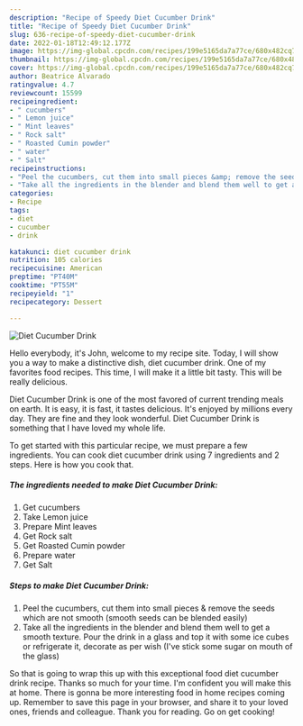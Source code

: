```yaml
---
description: "Recipe of Speedy Diet Cucumber Drink"
title: "Recipe of Speedy Diet Cucumber Drink"
slug: 636-recipe-of-speedy-diet-cucumber-drink
date: 2022-01-18T12:49:12.177Z
image: https://img-global.cpcdn.com/recipes/199e5165da7a77ce/680x482cq70/diet-cucumber-drink-recipe-main-photo.jpg
thumbnail: https://img-global.cpcdn.com/recipes/199e5165da7a77ce/680x482cq70/diet-cucumber-drink-recipe-main-photo.jpg
cover: https://img-global.cpcdn.com/recipes/199e5165da7a77ce/680x482cq70/diet-cucumber-drink-recipe-main-photo.jpg
author: Beatrice Alvarado
ratingvalue: 4.7
reviewcount: 15599
recipeingredient:
- " cucumbers"
- " Lemon juice"
- " Mint leaves"
- " Rock salt"
- " Roasted Cumin powder"
- " water"
- " Salt"
recipeinstructions:
- "Peel the cucumbers, cut them into small pieces &amp; remove the seeds which are not smooth (smooth seeds can be blended easily)"
- "Take all the ingredients in the blender and blend them well to get a smooth texture. Pour the drink in a glass and top it with some ice cubes or refrigerate it, decorate as per wish (I&#39;ve stick some sugar on mouth of the glass)"
categories:
- Recipe
tags:
- diet
- cucumber
- drink

katakunci: diet cucumber drink 
nutrition: 105 calories
recipecuisine: American
preptime: "PT40M"
cooktime: "PT55M"
recipeyield: "1"
recipecategory: Dessert

---
```



![Diet Cucumber Drink](https://img-global.cpcdn.com/recipes/199e5165da7a77ce/680x482cq70/diet-cucumber-drink-recipe-main-photo.jpg)

Hello everybody, it's John, welcome to my recipe site. Today, I will show you a way to make a distinctive dish, diet cucumber drink. One of my favorites food recipes. This time, I will make it a little bit tasty. This will be really delicious.

Diet Cucumber Drink is one of the most favored of current trending meals on earth. It is easy, it is fast, it tastes delicious. It's enjoyed by millions every day. They are fine and they look wonderful. Diet Cucumber Drink is something that I have loved my whole life.




To get started with this particular recipe, we must prepare a few ingredients. You can cook diet cucumber drink using 7 ingredients and 2 steps. Here is how you cook that.

<!--inarticleads1-->

##### The ingredients needed to make Diet Cucumber Drink:

1. Get  cucumbers
1. Take  Lemon juice
1. Prepare  Mint leaves
1. Get  Rock salt
1. Get  Roasted Cumin powder
1. Prepare  water
1. Get  Salt




<!--inarticleads2-->

##### Steps to make Diet Cucumber Drink:

1. Peel the cucumbers, cut them into small pieces &amp; remove the seeds which are not smooth (smooth seeds can be blended easily)
1. Take all the ingredients in the blender and blend them well to get a smooth texture. Pour the drink in a glass and top it with some ice cubes or refrigerate it, decorate as per wish (I&#39;ve stick some sugar on mouth of the glass)




So that is going to wrap this up with this exceptional food diet cucumber drink recipe. Thanks so much for your time. I'm confident you will make this at home. There is gonna be more interesting food in home recipes coming up. Remember to save this page in your browser, and share it to your loved ones, friends and colleague. Thank you for reading. Go on get cooking!
